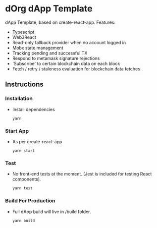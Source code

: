 # dOrg dApp Template
dApp Template, based on create-react-app. Features:

* Typescript
* Web3React
* Read-only fallback provider when no account logged in
* Mobx state management
* Tracking pending and successful TX
* Respond to metamask signature rejections
* 'Subscribe' to certain blockchain data on each block
* Fetch / retry / staleness evaluation for blockchain data fetches

## Instructions

### Installation
- Install dependencies
    ```
    yarn
    ```


### Start App
- As per create-react-app
    ```
    yarn start
    ```

### Test
- No front-end tests at the moment. (Jest is included for testing React components).
    ```
    yarn test
    ```
    
### Build For Production
- Full dApp build will live in /build folder.
    ```
    yarn build
    ```
